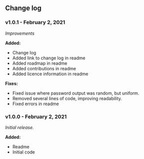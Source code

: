## Change log

### v1.0.1 - February 2, 2021

*Improvements*

**Added:**
- Change log
- Added link to change log in readme
- Added roadmap in readme
- Added contributions in readme
- Added licence information in readme 

**Fixes:**
- Fixed issue where password output was random, but uniform.
- Removed several lines of code, improving readability.
- Fixed errors in readme

### v1.0.0 - February 2, 2021

*Initial release.*

**Added:**
 - Readme
 - Initial code
